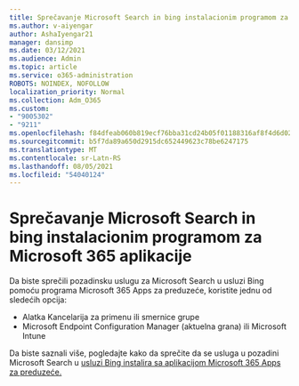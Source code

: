 ```yaml
---
title: Sprečavanje Microsoft Search in bing instalacionim programom za Microsoft 365 aplikacije
ms.author: v-aiyengar
author: AshaIyengar21
manager: dansimp
ms.date: 03/12/2021
ms.audience: Admin
ms.topic: article
ms.service: o365-administration
ROBOTS: NOINDEX, NOFOLLOW
localization_priority: Normal
ms.collection: Adm_O365
ms.custom:
- "9005302"
- "9211"
ms.openlocfilehash: f84dfeab060b819ecf76bba31cd24b05f01188316af8f4d6d02e205f8dd18b97
ms.sourcegitcommit: b5f7da89a650d2915dc652449623c78be6247175
ms.translationtype: MT
ms.contentlocale: sr-Latn-RS
ms.lasthandoff: 08/05/2021
ms.locfileid: "54040124"
---
```

# <a name="prevent-microsoft-search-in-bing-from-installing-with-microsoft-365-apps"></a>Sprečavanje Microsoft Search in bing instalacionim programom za Microsoft 365 aplikacije

Da biste sprečili pozadinsku uslugu za Microsoft Search u usluzi Bing pomoću programa Microsoft 365 Apps za preduzeće, koristite jednu od sledećih opcija:

- Alatka Kancelarija za primenu ili smernice grupe
- Microsoft Endpoint Configuration Manager (aktuelna grana) ili Microsoft Intune

Da biste saznali više, pogledajte kako da sprečite da se usluga u pozadini Microsoft Search u [usluzi Bing instalira sa aplikacijom Microsoft 365 Apps za preduzeće.](https://go.microsoft.com/fwlink/?linkid=2151946)
